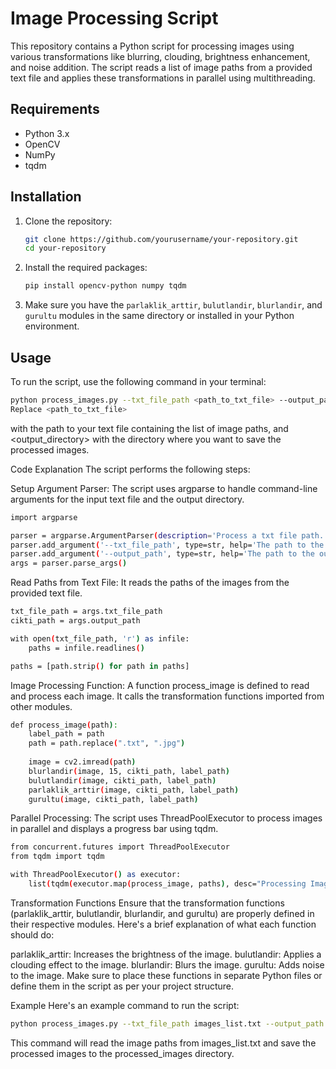 # Image Processing Script

This repository contains a Python script for processing images using various transformations like blurring, clouding, brightness enhancement, and noise addition. The script reads a list of image paths from a provided text file and applies these transformations in parallel using multithreading.

## Requirements

- Python 3.x
- OpenCV
- NumPy
- tqdm

## Installation

1. Clone the repository:
    ```sh
    git clone https://github.com/yourusername/your-repository.git
    cd your-repository
    ```

2. Install the required packages:
    ```sh
    pip install opencv-python numpy tqdm
    ```

3. Make sure you have the `parlaklik_arttir`, `bulutlandir`, `blurlandir`, and `gurultu` modules in the same directory or installed in your Python environment.

## Usage

To run the script, use the following command in your terminal:

```sh
python process_images.py --txt_file_path <path_to_txt_file> --output_path <output_directory>
Replace <path_to_txt_file>
```
 with the path to your text file containing the list of image paths, and <output_directory> with the directory where you want to save the processed images.

Code Explanation
The script performs the following steps:

Setup Argument Parser:
The script uses argparse to handle command-line arguments for the input text file and the output directory.

```sh
import argparse

parser = argparse.ArgumentParser(description='Process a txt file path.')
parser.add_argument('--txt_file_path', type=str, help='The path to the txt file')
parser.add_argument('--output_path', type=str, help='The path to the output directory')
args = parser.parse_args()
```


Read Paths from Text File:
It reads the paths of the images from the provided text file.

```sh
txt_file_path = args.txt_file_path
cikti_path = args.output_path

with open(txt_file_path, 'r') as infile:
    paths = infile.readlines()

paths = [path.strip() for path in paths]
```

Image Processing Function:
A function process_image is defined to read and process each image. It calls the transformation functions imported from other modules.
```sh
def process_image(path):
    label_path = path
    path = path.replace(".txt", ".jpg")
    
    image = cv2.imread(path)
    blurlandir(image, 15, cikti_path, label_path)
    bulutlandir(image, cikti_path, label_path)
    parlaklik_arttir(image, cikti_path, label_path)
    gurultu(image, cikti_path, label_path)
```
Parallel Processing:
The script uses ThreadPoolExecutor to process images in parallel and displays a progress bar using tqdm.

```sh
from concurrent.futures import ThreadPoolExecutor
from tqdm import tqdm

with ThreadPoolExecutor() as executor:
    list(tqdm(executor.map(process_image, paths), desc="Processing Images", total=len(paths)))
```

Transformation Functions
Ensure that the transformation functions (parlaklik_arttir, bulutlandir, blurlandir, and gurultu) are properly defined in their respective modules. Here's a brief explanation of what each function should do:

parlaklik_arttir: Increases the brightness of the image.
bulutlandir: Applies a clouding effect to the image.
blurlandir: Blurs the image.
gurultu: Adds noise to the image.
Make sure to place these functions in separate Python files or define them in the script as per your project structure.

Example
Here's an example command to run the script:

```sh
python process_images.py --txt_file_path images_list.txt --output_path processed_images
```
This command will read the image paths from images_list.txt and save the processed images to the processed_images directory.
